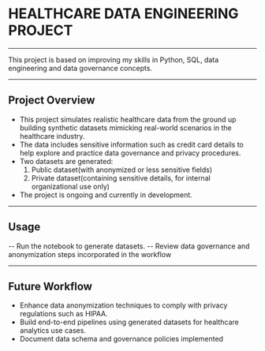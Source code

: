 # HEALTHCARE DATA ENGINEERING PROJECT
-----------------------------------
This project is based on improving my skills in Python, SQL, data engineering and data governance concepts.

---

## Project Overview
- This project simulates realistic healthcare data from the ground up building synthetic datasets mimicking real-world scenarios in the healthcare industry.
- The data includes sensitive information such as credit card details to help explore and practice data governance and privacy procedures.
- Two datasets are generated:
    1. Public dataset(with anonymized or less sensitive fields)
    2. Private dataset(containing sensitive details, for internal organizational use only) 
- The project is ongoing and currently in development.

---

## Usage
-- Run the notebook to generate datasets.
-- Review data governance and anonymization steps incorporated in the workflow

---

## Future Workflow
- Enhance data anonymization techniques to comply with privacy regulations such as HIPAA.
- Build end-to-end pipelines using generated datasets for healthcare analytics use cases.
- Document data schema and governance policies implemented
